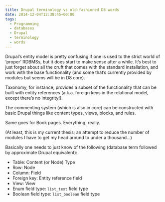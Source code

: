```yaml
---
title: Drupal terminology vs old-fashioned DB words
date: 2014-12-04T12:38:45+00:00
tags:
  - Programming
  - databases
  - Drupal
  - terminology
  - words
---
```

Drupal’s entity model is pretty confusing if one is used to the strict world of ‘proper’ RDBMSs, but it does start to make sense after a while.
It’s best to just forget about all the cruft that comes with the standard installation,
and work with the base functionality (and some that’s currently provided by modules but seems will be in D8 core).

Taxonomy, for instance, provides a subset of the functionality that can be built with entity references
(a.k.a. foreign keys in the relational model, except there’s no integrity!).

The commenting system (which is also in core) can be constructed with basic Drupal things like content types, views, blocks, and rules.

Same goes for Book pages. Everything, really.

(At least, this is my current thesis; an attempt to reduce the number of modules I have to get my head around to under a thousand…)

Basically one needs to just know of the following (database term followed by approximate Drupal equivalent):

* Table: Content (or Node) Type
* Row: Node
* Column: Field
* Foreign key: Entity reference field
* View: View
* Enum field type: `list_text` field type
* Boolean field type: `list_boolean` field type
